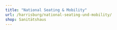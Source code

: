```yaml
---
title: "National Seating & Mobility"
url: /harrisburg/national-seating-und-mobility/
shop: Sanitätshaus
---
```

